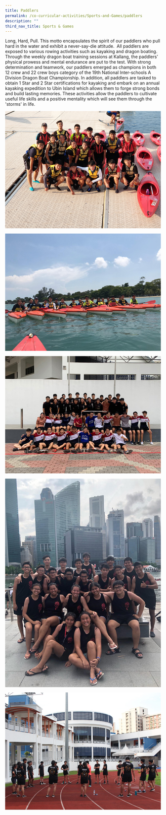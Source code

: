 ```yaml
---
title: Paddlers
permalink: /co-curricular-activities/Sports-and-Games/paddlers
description: ""
third_nav_title: Sports & Games
---
```

Long, Hard, Pull. This motto encapsulates the spirit of our paddlers who pull hard in the water and exhibit a never-say-die attitude.  All paddlers are exposed to various rowing activities such as kayaking and dragon boating. Through the weekly dragon boat training sessions at Kallang, the paddlers’ physical prowess and mental endurance are put to the test. With strong determination and teamwork, our paddlers emerged as champions in both 12 crew and 22 crew boys category of the 19th National Inter-schools A Division Dragon Boat Championship. In addition, all paddlers are tasked to obtain 1 Star and 2 Star certifications for kayaking and embark on an annual kayaking expedition to Ubin Island which allows them to forge strong bonds and build lasting memories. These activities allow the paddlers to cultivate useful life skills and a positive mentality which will see them through the 'storms' in life.

![](/images/TMJC-StudentDevelopment_CCA_Paddlers_01.jpeg)

![](/images/TMJC-StudentDevelopment_CCA_Paddlers_02.jpeg)

![](/images/TMJC-StudentDevelopment_CCA_Paddlers_03.jpeg)

![](/images/TMJC-StudentDevelopment_CCA_Paddlers_04.jpeg)

![](/images/TMJC-StudentDevelopment_CCA_Paddlers_05.jpeg)
